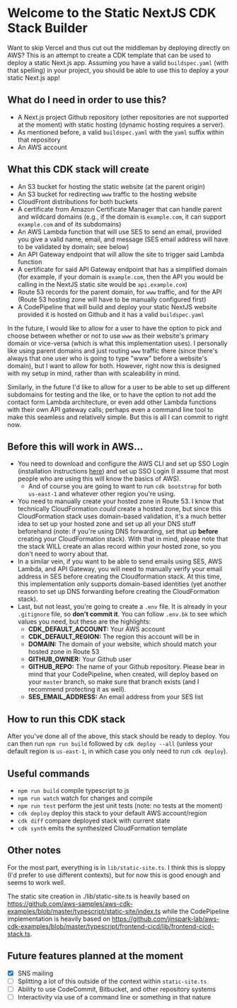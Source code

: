 # Welcome to the Static NextJS CDK Stack Builder

Want to skip Vercel and thus cut out the middleman by deploying directly on AWS? This is an attempt to create a CDK template that can be used to deploy a static Next.js app. Assuming you have a valid `buildspec.yaml` (with that spelling) in your project, you should be able to use this to deploy a your static Next.js app!

## What do I need in order to use this?

* A Next.js project Github repository (other repositories are not supported at the moment) with static hosting (dynamic hosting requires a server).
* As mentioned before, a valid `buildspec.yaml` with the `yaml` suffix within that repository
* An AWS account

## What this CDK stack will create

* An S3 bucket for hosting the static website (at the parent origin)
* An S3 bucket for redirecting `www` traffic to the hosting website
* CloudFront distributions for both buckets
* A certificate from Amazon Certificate Manager that can handle parent and wildcard domains (e.g., if the domain is `example.com`, it can support `example.com` and of its subdomains)
* An AWS Lambda function that will use SES to send an email, provided you give a valid name, email, and message (SES email address will have to be validated by domain; see below)
* An API Gateway endpoint that will allow the site to trigger said Lambda function
* A certificate for said API Gateway endpoint that has a simplified domain (for example, if your domain is `example.com`, then the API you would be calling in the NextJS static site would be `api.example.com`)
* Route 53 records for the parent domain, for `www` traffic, and for the API (Route 53 hosting zone will have to be manually configured first)
* A CodePipeline that will build and deploy your static NextJS website provided it is hosted on Github and it has a valid `buildspec.yaml`

In the future, I would like to allow for a user to have the option to pick and choose between whether or not to use `www` as their website's primary domain or vice-versa (which is what this implementation uses). I personally like using parent domains and just routing `www` traffic there (since there's always that one user who is going to type "www" before a website's domain), but I want to allow for both. However, right now this is designed with my setup in mind, rather than with scaleability in mind.

Similarly, in the future I'd like to allow for a user to be able to set up different subdomains for testing and the like, or to have the option to not add the contact form Lambda architecture, or even add other Lambda functions with their own API gateway calls; perhaps even a command line tool to make this seamless and relatively simple. But this is all I can commit to right now.

## Before this will work in AWS...

- You need to download and configure the AWS CLI and set up SSO Login (installation instructions [here](https://docs.aws.amazon.com/cli/latest/userguide/getting-started-install.html)) and set up SSO Login (I assume that most people who are using this will know the basics of AWS).
    - And of course you are going to want to run `cdk bootstrap` for both `us-east-1` and whatever other region you're using.
- You need to manually create your hosted zone in Route 53. I know that technically CloudFormation _could_ create a hosted zone, but since this CloudFormation stack uses domain-based validation, it's a much better idea to set up your hosted zone and set up all your DNS stuff beforehand (note: if you're using DNS forwarding, set that up **before** creating your CloudFormation stack). With that in mind, please note that the stack WILL create an alias record within your hosted zone, so you don't need to worry about that.
- In a similar vein, if you want to be able to send emails using SES, AWS Lambda, and API Gateway, you will need to manually verify your email address in SES before creating the Cloudformation stack. At this time, this implementation only supports domain-based identities (yet another reason to set up DNS forwarding before creating the CloudFormation stack).
- Last, but not least, you're going to create a `.env` file. It is already in your `.gitignore` file, so **don't commit it**. You can follow `.env.bk` to see which values you need, but these are the highlights:
    - **CDK_DEFAULT_ACCOUNT:** Your AWS account
    - **CDK_DEFAULT_REGION:** The region this account will be in
    - **DOMAIN:** The domain of your website, which should match your hosted zone in Route 53
    - **GITHUB_OWNER:** Your Github user
    - **GITHUB_REPO:** The name of your Github repository. Please bear in mind that your CodePipeline, when created, will deploy based on your `master` branch, so make sure that branch exists (and I recommend protecting it as well).
    - **SES_EMAIL_ADDRESS:** An email address from your SES list

## How to run this CDK stack

After you've done all of the above, this stack should be ready to deploy. You can then run `npm run build` followed by `cdk deploy --all` (unless your default region is `us-east-1`, in which case you only need to run `cdk deploy`).

## Useful commands

* `npm run build`   compile typescript to js
* `npm run watch`   watch for changes and compile
* `npm run test`    perform the jest unit tests (note: no tests at the moment)
* `cdk deploy`      deploy this stack to your default AWS account/region
* `cdk diff`        compare deployed stack with current state
* `cdk synth`       emits the synthesized CloudFormation template

## Other notes

For the most part, everything is in `lib/static-site.ts`. I think this is sloppy (I'd prefer to use different contexts), but for now this is good enough and seems to work well.

The static site creation in ./lib/static-site.ts is heavily based on https://github.com/aws-samples/aws-cdk-examples/blob/master/typescript/static-site/index.ts while the CodePipeline implementation is heavily based on https://github.com/jinspark-lab/aws-cdk-examples/blob/master/typescript/frontend-cicd/lib/frontend-cicd-stack.ts.

## Future features planned at the moment

- [x] SNS mailing
- [ ] Splitting a lot of this outside of the context within `static-site.ts`
- [ ] Ability to use CodeCommit, Bitbucket, and other repository systems
- [ ] Interactivity via use of a command line or something in that nature